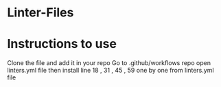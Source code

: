 # Linter-Files

# Instructions to use

Clone the file and add it in your repo
Go to .github/workflows repo open linters.yml file
then install line 18 , 31 , 45 , 59 one by one from linters.yml file
